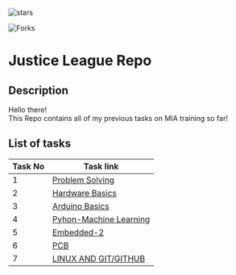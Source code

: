 ![stars](https://img.shields.io/gitea/stars/:user/:repo)

![Forks](https://img.shields.io/github/forks/MarwanGad/GitHub-Repo)
# Justice League Repo
## Description
Hello there! <br/>
This Repo contains all of my previous tasks on MIA training so far!
## List of tasks 
| Task No| Task link                                                                                    |
|-------|-----------------------------------------------------------------------------------------------|
| 1     | [Problem Solving](https://github.com/MarwanGad/GitHub-Repo/tree/ProblemSolving)               |
| 2     | [Hardware Basics](https://github.com/MarwanGad/GitHub-Repo/tree/HardwareBasics)               | 
| 3     | [Arduino Basics](https://github.com/MarwanGad/GitHub-Repo/tree/ArduinoBasics)                 |
| 4     | [Pyhon-Machine Learning](https://github.com/MarwanGad/GitHub-Repo/tree/Python-ML)             |
| 5     | [Embedded-2](https://github.com/MarwanGad/GitHub-Repo/tree/Embedded-2)                        |
| 6     | [PCB](https://github.com/MarwanGad/GitHub-Repo/tree/PCB)                                      |
| 7     | [LINUX AND GIT/GITHUB](https://github.com/MarwanGad/GitHub-Repo/tree/task7)                   |
